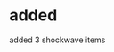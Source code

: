 <!--
  id: 267
  date: 2003-10-17T10:40:19
  modified: 2014-08-15T21:28:28
  slug: added
  type: post
  excerpt: <p>added 3 shockwave items</p>
  categories: admin, Director
  tags: 
  inCv: 
  inPortfolio: 
  dateFrom: 
  dateTo: 
-->

# added

<p>added 3 shockwave items</p>
